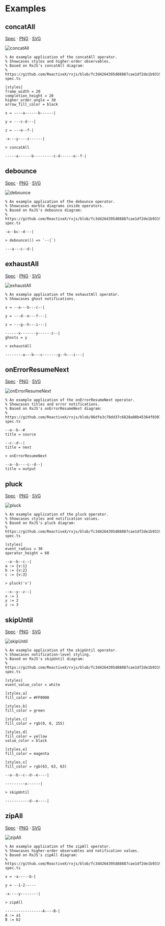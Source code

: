# Examples

## concatAll

[Spec](examples/concatAll.txt)
·
[PNG](examples/concatAll.png)
·
[SVG](examples/concatAll.svg)

![concatAll](examples/concatAll.png)

```
% An example application of the concatAll operator.
% Showcases styles and higher-order observables.
% Based on RxJS's concatAll diagram:
% https://github.com/ReactiveX/rxjs/blob/fc3d4264395d88887cae1df2de1b931964f3e684/spec/operators/concatAll-spec.ts

[styles]
frame_width = 20
completion_height = 20
higher_order_angle = 30
arrow_fill_color = black

x = ----a------b------|

y = ---c-d---|

z = ---e--f-|

-x---y----z------|

> concatAll

-----a------b---------c-d------e--f-|
```

## debounce

[Spec](examples/debounce.txt)
·
[PNG](examples/debounce.png)
·
[SVG](examples/debounce.svg)

![debounce](examples/debounce.png)

```
% An example application of the debounce operator.
% Showcases marble diagrams inside operators.
% Based on RxJS's debounce diagram:
% https://github.com/ReactiveX/rxjs/blob/fc3d4264395d88887cae1df2de1b931964f3e684/spec/operators/debounce-spec.ts

-a--bc--d---|

> debounce(() => `--|`)

---a---c--d-|
```

## exhaustAll

[Spec](examples/exhaustAll.txt)
·
[PNG](examples/exhaustAll.png)
·
[SVG](examples/exhaustAll.svg)

![exhaustAll](examples/exhaustAll.png)

```
% An example application of the exhaustAll operator.
% Showcases ghost notifications.

x = --a---b---c--|

y = ---d--e---f---|

z = ---g--h---i---|

------x-------y------z--|
ghosts = y

> exhaustAll

--------a---b---c-------g--h---i---|
```

## onErrorResumeNext

[Spec](examples/onErrorResumeNext.txt)
·
[PNG](examples/onErrorResumeNext.png)
·
[SVG](examples/onErrorResumeNext.svg)

![onErrorResumeNext](examples/onErrorResumeNext.png)

```
% An example application of the onErrorResumeNext operator.
% Showcases titles and error notifications.
% Based on RxJS's onErrorResumeNext diagram:
% https://github.com/ReactiveX/rxjs/blob/86dfe3c78dd37c6828a08b45364f030796879cc0/spec/operators/onErrorResumeNext-spec.ts

--a--b--#
title = source

--c--d--|
title = next

> onErrorResumeNext

--a--b----c--d--|
title = output
```

## pluck

[Spec](examples/pluck.txt)
·
[PNG](examples/pluck.png)
·
[SVG](examples/pluck.svg)

![pluck](examples/pluck.png)

```
% An example application of the pluck operator.
% Showcases styles and notification values.
% Based on RxJS's pluck diagram:
% https://github.com/ReactiveX/rxjs/blob/fc3d4264395d88887cae1df2de1b931964f3e684/spec/operators/pluck-spec.ts

[styles]
event_radius = 30
operator_height = 60

--a--b--c--|
a := {v:1}
b := {v:2}
c := {v:3}

> pluck('v')

--x--y--z--|
x := 1
y := 2
z := 3
```

## skipUntil

[Spec](examples/skipUntil.txt)
·
[PNG](examples/skipUntil.png)
·
[SVG](examples/skipUntil.svg)

![skipUntil](examples/skipUntil.png)

```
% An example application of the skipUntil operator.
% Showcases notification-level styling.
% Based on RxJS's skipUntil diagram:
% https://github.com/ReactiveX/rxjs/blob/fc3d4264395d88887cae1df2de1b931964f3e684/spec/operators/skipUntil-spec.ts

[styles]
event_value_color = white

[styles.a]
fill_color = #FF0000

[styles.b]
fill_color = green

[styles.c]
fill_color = rgb(0, 0, 255)

[styles.d]
fill_color = yellow
value_color = black

[styles.e]
fill_color = magenta

[styles.x]
fill_color = rgb(63, 63, 63)

--a--b--c--d--e----|

---------x------|

> skipUntil

-----------d--e----|
```

## zipAll

[Spec](examples/zipAll.txt)
·
[PNG](examples/zipAll.png)
·
[SVG](examples/zipAll.svg)

![zipAll](examples/zipAll.png)

```
% An example application of the zipAll operator.
% Showcases higher-order observables and notification values.
% Based on RxJS's zipAll diagram:
% https://github.com/ReactiveX/rxjs/blob/fc3d4264395d88887cae1df2de1b931964f3e684/spec/operators/zipAll-spec.ts

x = -a-----b-|

y = --1-2-----

-x----y--------|

> zipAll

-----------------A----B-|
A := a1
B := b2
```

